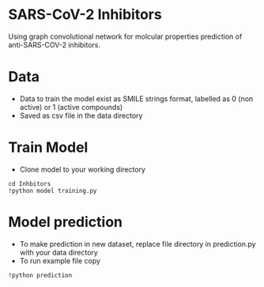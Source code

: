# SARS-CoV-2 Inhibitors
Using graph convolutional network for molcular properties prediction of anti-SARS-COV-2 inhibitors.

# Data 
- Data to train the model exist as SMILE strings format, labelled as 0 (non active) or 1 (active compounds) 
- Saved as csv file in the data directory

# Train Model
- Clone model to your working directory
```
cd Inhbitors
!python model training.py
```

# Model prediction
- To make prediction in new dataset, replace file directory in prediction.py with your data directory 
- To run example file copy
``` 
!python prediction
```
